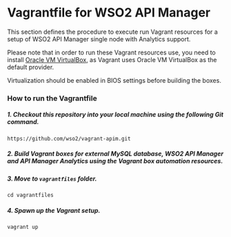 # Vagrantfile for WSO2 API Manager

This section defines the procedure to execute run Vagrant resources for a setup of WSO2 API Manager single
node with Analytics support.

Please note that in order to run these Vagrant resources use, you need to install
[Oracle VM VirtualBox](http://www.oracle.com/technetwork/server-storage/virtualbox/downloads/index.html),
as Vagrant uses Oracle VM VirtualBox as the default provider.

Virtualization should be enabled in BIOS settings before building the boxes.

### How to run the Vagrantfile

##### 1. Checkout this repository into your local machine using the following Git command.
```
https://github.com/wso2/vagrant-apim.git
```

##### 2. Build Vagrant boxes for external MySQL database, WSO2 API Manager and API Manager Analytics using the Vagrant box automation resources.

##### 3. Move to `vagrantfiles` folder.

    cd vagrantfiles

##### 4. Spawn up the Vagrant setup.

    vagrant up
